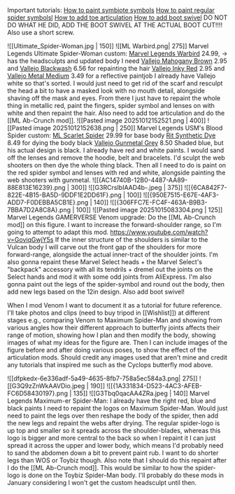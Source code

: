 Important tutorials:
[How to paint symbiote symbols](https://youtu.be/RPi2WmLPxv8) 
[How to paint regular spider symbolsl](https://youtu.be/xDrXjyuO5bc?si=V7qNdi77Jdu1jBp0)
[How to add toe articulation](https://www.youtube.com/shorts/4kY5DhkBpb8)
[How to add boot swivel](https://www.youtube.com/shorts/uowj8-r82cg) DO NOT DO WHAT HE DID, ADD THE BOOT SWIVEL AT THE ACTUAL BOOT CUT!!!! Also use a short screw.

![[Ultimate_Spider-Woman.jpg | 150]] ![[ML Warbird.png| 275]]
Marvel Legends Ultimate Spider-Woman custom:
[Marvel Legends Warbird](https://www.amazon.co.uk/Marvel-MVL-Legends-Yellow-2/dp/B0D95233ZD?crid=2VQ7D711JGFS8&dib=eyJ2IjoiMSJ9.EAutf6ifqk1OvjXHlBeEyKMP1HCvOhFIAfYswDLHRPHloDwFvBqiv9EN-GskCnwLYGGg6ht9Tcxaf3aixvUKGqQZgRW_cV1UdWmAyzcN40qGKPakBRL9iCaVOgCuI_FByxRLbTBLmaTSoAZ0bDUPmlJlPoyqTUWVr74vtw-S5d002mhraEmsUz5x_llhhVr6ana5C4VXERapAsPjq4aeApsTqcGV0XP4qkrnVFjZ8AiEBbH6MA99-EBHorzwnnZbO5-1YRz_ChJEP66fBIb3fy1fvtE-lE3EyGT-4PwE8Tg.VbhHhHSGGEd-nETjMK5rO4wuvxJMgBlyo8Dm-bpUT2g&dib_tag=se&keywords=marvel+legends+warbird&qid=1760273431&sprefix=marvel+legends+warbird%2Caps%2C118&sr=8-4) 24.99, -> has the headsculpts and updated body I need
[Vallejo Mahogany Brown](https://www.amazon.co.uk/Vallejo-Model-Color-Acrylic-Paint/dp/B000PH7P24?crid=13O6BFQ6DK79T&dib=eyJ2IjoiMSJ9._NdZkcWPNydc-uULg8JqsYc8zr8t9IiSKA3f-hqtA3Catd4dqeLfAHfQCznOXMgiv_eg0qccxlM5wcx3RzSbN0ECrStWm7ZyN_CWRWGsvc5OwkaQP-FBpnZaVVM9kb6h5tz_gkD6Qe8C6r5R0gJCTZ9WDy7SaGRCAmWh0GraVtuTg1Ex2-kvjmHAulQpt48rkY9xPaWbM0Wm3AVD69YbygTFGPURylHfojMH3JHiTN781KB3WsYYQSFzmQG42NiVjg7OBmMXyfPjMwqqKTF8IEwiKRfdxnF_y5SPq0ef64o.slCI2hy73WUy61Y_ZW70Qyua2yjRU6JqBHZslJQ8Vn8&dib_tag=se&keywords=vallejo%2Bbrown&qid=1760272850&sprefix=vallejo%2Bbrow%2Caps%2C113&sr=8-4&th=1) 2.95 and [Vallejo Blackwash](https://www.amazon.co.uk/Vallejo-Model-Color-Wash-Paints/dp/B00AOL8G8S?crid=FXUI0CRJ203W&dib=eyJ2IjoiMSJ9.BYxeG6_U7ob3g2Rxqi9xz_zeZwVId0z1rg8_wOidxRScYkkFNtXTkJtDL-STznxqQTeZcnsQ5sCWXqkmakl9q6VKDO3atcHsoO7TdFsm5n-0_OwSfoWeArMP1aeSr2RNeVryXVR8iKvwtm-STkZloLOxWCiKslj3B5H2UVJ8s8qIBA8mB2I9sR9a1dXqYwD3KeNURg1cFytfDxxTG5nMlwH8oUqJej7e-S2PNBWFaHjUUjK11nI-4HTP9rUjkmdIeP7sEom3f4gt1er79EEZDEM9JVQhpGt9lHsyqrtfzFc.9aL33NqLE5tubKNB_cVhniXmPk_PBZwwgZnRzrJE__Y&dib_tag=se&keywords=vallejo+black+wash&qid=1757174907&sprefix=vallejo+black+was%2Caps%2C108&sr=8-4) 6.56 for repainting the hair
[Vallejo Inky Red](https://www.amazon.co.uk/Vallejo-Game-Ink-Acrylic-Paint/dp/B000PH9IPG?crid=2MANEM1VFRKTF&dib=eyJ2IjoiMSJ9.drGpQ0vzHSwWl_rFP9YA_s-1v4E982RX-9yuYcDgmMqX4FVY2IHOKf0FQsv4wMJyKHroLCj7v1KP9NzMvz77uVW4FdNEjStobZVE5KabQnMjAr5RxFJ-9hNtU5yyH0Zy_MGvW6p4b5O9Xk26C57q4iCvx3vtCcSdBSXiYj7vzdkgbnPOdG_E0uB7zvyarm6TYxkcaAK9SWhYKejK-2FC8kfWP_fj-FLcGRx1ziEb5pQJMpMHhyTveN0-pPjj3zvumkpf7jM6UkmVTkk2NzE38MDjyN3Bfk2DjJN_GnwM2Ts.mrOpUNMEnnOrO9Qqq7tEpL4vujGojBS3xXlYfUUM4IA&dib_tag=se&keywords=vallejo%2Bcrimson%2Bred&qid=1760278394&s=officeproduct&sprefix=vallejo%2Bcrimson%2Bred%2Coffice-products%2C129&sr=1-3&th=1) 2.95 and [Vallejo Metal Medium](https://www.amazon.co.uk/Vallejo-Model-Color-Metal-Medium/dp/B000PHBETE?crid=2C63FZ7I3LUWA&dib=eyJ2IjoiMSJ9.Wz_3jXGnIYzW3cfftZ6964GnbOPmZfoZeSaV8euuVpM05AUdRyaIMEnSs4wfX_QC9EYjrIDw_H5cAMf_1frz8kf0RsUWd03mBFt3NShcxDU0gr8ELAZRCFf9VKAjuHa1SY21bDV6qDaWTRtdYwsW7Z_7s2Kt_nnOBXSQRe591s2POph857AUU1liihWeaiGoCm1Y2b0VzwTJyHyBNLWkUVQ57diE1Qcj9U83hELReV6LgZGh3ZGmXGSMo7H9xjegwInNTzZn8C1YvIcfMse46UjNS7nnpFszppkn0gQZRCc.S6LY7rAGHWCOGaREscucPMQh3Ay7aTRRSZYsr2PpHMA&dib_tag=se&keywords=vallejo%2Bmetallic%2Bmedium&qid=1757889852&rdc=1&s=officeproduct&sprefix=vallejo%2Bmetallic%2Bmediu%2Coffice-products%2C141&sr=1-2&th=1) 3.49 for a reflective paintjob
I already have Vallejo white so that's sorted. I would just need to get rid of the scarf and resculpt the head a bit to have a masked look with no mouth detail, alongside shaving off the mask and eyes.
From there I just have to repaint the whole thing in metallic red, paint the fingers, spider symbol and lenses on with white and then repaint the hair.
Also need to add toe articulation and do the [[ML Ab-Crunch mod]].
![[Pasted image 20251012152521.png | 400]] ![[Pasted image 20251012152638.png | 250]]
Marvel Legends USM's Blood Spider custom:
[ML Scarlet Spider](https://www.comicsandcocktails.co.uk/store/Marvel-Legends-6-Spider-Man-Retro-Wave-4-Scarlet-Spider-p642293937) 29.99 for base body
[Rit Synthetic Dye](https://www.amazon.co.uk/Rit-Dye-More-Synthetic-7oz-Graphite/dp/B076N3R6Z3/262-1879676-9991234?pd_rd_w=QOtjp&content-id=amzn1.sym.c7e2bad4-5f0a-4571-946c-cadf3ebf9cb4&pf_rd_p=c7e2bad4-5f0a-4571-946c-cadf3ebf9cb4&pf_rd_r=004VBWQQ13YEB3ZPNZ6W&pd_rd_wg=gF8l3&pd_rd_r=f901cf0d-053c-406b-9fcb-23f3a27119e5&pd_rd_i=B076N3R6Z3&psc=1) 8.49 for dying the body black
[Vallejo Gunmetal Grey](https://www.amazon.co.uk/Acrylicos-Vallejo-32-Metal-Color/dp/B012A947IO?crid=Y4QZQPGF6Z1C&dib=eyJ2IjoiMSJ9.V56Kr1S2oeSX5l62yJaYRV97SPgCx-Iegdwzq4y0wSAFq4inROjITk0U6ZA-3oswOE1PgLVSpE5YyOHBh9XdkS1H98_hDdTjnp3uxKcjZN_8c0hoiIV3LnWArVKn3OlOmOWvNm6DBAVM4j3GADjFGI7OQMee1-9mN8LF2sXnf3GbeeAEwXLb7XCrq8KVIJZT2DOvUBRDx0EYpAy0w8TxTdyGi5cik-7P6FthbnhGApJh4le0ssmaB7TNhT8mm0snWuXruGGyhqWC6tfZqpLZONPMxdd3hbKkdfFSRdYzYUA.l7MwAJr-EYqONPD9bVoCBAghHhlWVGG8Nlr1NcRzsag&dib_tag=se&keywords=vallejo+gunmetal&qid=1760279388&s=officeproduct&sprefix=vallejo+gunmetal%2Coffice-products%2C95&sr=1-2) 8.50
Shaded blue, but his actual design is black. I already have red and white paints.
I would sand off the lenses and remove the hoodie, belt and bracelets. I'd sculpt the web shooters on then dye the whole thing black.
Then all I need to do is paint on the red spider symbol and lenses with red and white, alongside painting the web shooters with gunmetal.
![[{AC14740B-12B0-4487-AA89-88E813E16239}.png | 300]] ![[G3RCrsIbIAAD4b-.jpeg | 375]]
![[{6CA842F7-822E-4B15-BA5D-9DDF1E2DD61F}.png | 100]] ![[{950E7515-E67E-4AF3-ADD7-F0DEBBA5CB1E}.png | 140]] ![[{306FFC7E-FC4F-463A-B9B3-7BBA7D2A8C8A}.png | 100]] ![[Pasted image 20251015083304.png | 125]]
Marvel Legends GAMERVERSE Venom upgrade:
Do the [[ML Ab-Crunch mod]] on this figure.
I want to increase the forward-shoulder range, so I'm going to attempt to adapt this mod.
https://www.youtube.com/watch?v=GoviqGwjY5s
If the inner structure of the shoulders is similar to the Vulcan body I will carve out the front gap of the shoulders for more forward-range, alongside the actual inner-tract of the shoulder joints.
I'm also gonna repaint these Marvel Select heads + the Marvel Select's "backpack" accessory with all its tendrils + dremel out the joints on the Select hands and mod it with some odd joints from AliExpress. 
I'm also gonna paint out the legs of the spider-symbol and round out the body, then add new legs based on the 12in design.
Also add boot swivel!

When I mod Venom I want to document it as a tutorial for future reference. I'll take photos and clips (need to buy tripod in [[Wishlist]]) at different stages e.g., comparing Venom to Maximum Spider-Man and showing from various angles how their different approach to butterfly joints affects their range of motion, showing how I plan and then modify the body, showing images of what my ideas for the figure are.
Then I can include images of the figure before and after doing various poses, to show the effect of the articulation mods. Should credit any images used that aren't mine and credit any tutorials that inspired me such as the Cyclops butterfly mod above.

![[dfpkedx-6e336adf-5a49-4635-8fb7-758a5ec584a3.png| 275]] ![[G3Q9zZnWkAAVDio.jpeg | 190]] ![[{1A331834-D523-4AC3-AFEB-FC6D58430197}.png | 135]] ![[G3Tbq0qacAA4ZRa.jpeg | 140]]
Marvel Legends Maximum-er Spider-Man:
I already have the right red, blue and black paints I need to repaint the logos on Maximum Spider-Man. Would just need to paint the legs over then reshape the body of the spider, then add the new legs and repaint the webs after drying. 
The regular spider-logo is up top and smaller so it spreads across the shoulder-blades, whereas this logo is bigger and more central to the back so when I repaint it I can just spread it across the upper and lower body, which means I'd probably need to sand the abdomen down a bit to prevent paint rub. I want to do shorter legs than WOS or Toybiz though.
Also note that I should do this repaint after I do the [[ML Ab-Crunch mod]].
This would be similar to how the spider-logo is done on the Toybiz Spider-Man body.
I'll probably do these mods in January considering I won't get the custom headsculpt until then.